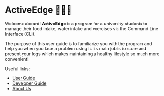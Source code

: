 # ActiveEdge 🥦🏃‍♂

Welcome aboard!
**ActiveEdge** is a program for a university students to manage their food intake, water intake and exercises via the Command Line Interface (CLI).

The purpose of this user guide is to familiarize you with the program and help you when you face a problem using it.
Its main job is to store and present your logs which makes maintaining a healthy lifestyle so much more convenient!

Useful links:
* [User Guide](UserGuide.md)
* [Developer Guide](DeveloperGuide.md)
* [About Us](AboutUs.md)